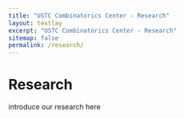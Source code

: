 ```yaml
---
title: "USTC Combinatorics Center - Research"
layout: textlay
excerpt: "USTC Combinatorics Center - Research"
sitemap: false
permalink: /research/
---
```


# Research

introduce our research here
